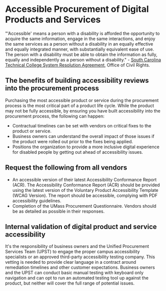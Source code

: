 # Accessible Procurement of Digital Products and Services

"'Accessible' means a person with a disability is afforded the opportunity to acquire the same information, engage in the same interactions, and enjoy the same services as a person without a disability in an equally effective and equally integrated manner, with substantially equivalent ease of use. The person with a disability must be able to obtain the information as fully, equally and independently as a person without a disability." - [South Carolina Technical College System Resolution Agreement](https://www2.ed.gov/about/offices/list/ocr/docs/investigations/11116002-b.html), Office of Civil Rights.

## The benefits of building accessibility reviews into the procurement process

Purchasing the most accessible product or service during the procurement process is the most critical part of a product life cycle. While the product may not be fully accessible, by ensuring you have built accessibility into the procurement process, the following can happen:

- Contractual timelines can be set with vendors on critical fixes to the product or service.
- Business owners can understand the overall impact of those issues if the product were rolled out prior to the fixes being applied.
- Positions the organization to provide a more inclusive digital experience for disabled people by getting out ahead of accessibility issues.

## Request the following from all vendors

- An accessible version of their latest Accessibility Conformance Report (ACR). The Accessibility Conformance Report (ACR) should be provided using the latest version of the Voluntary Product Accessibility Template (WCAG Version). The report should be accessible, complying with PDF accessibility guidelines. 
- Completion of the UMass Procurement Questionnaire. Vendors should be as detailed as possible in their responses. 

## Internal validation of digital product and service accessibility

It's the responsibility of business owners and the Unified Procurement Services Team (UPST) to engage the proper campus accessibility specialists or an approved third-party accessibility testing company. This vetting is needed to provide clear language in a contract around remediation timelines and other customer expectations. Business owners and the UPST can conduct basic manual testing with keyboard only navigation and can opt to run an automated testing tool up against the product, but neither will cover the full range of potential issues.
